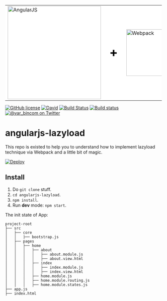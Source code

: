 <table bgcolor="#fff" border="0" width="100%" style="margin: 0; border: 0; width: 100%;">
  <tr valign="middle">
    <td border="0">
      <a href="https://angularjs.org/" target="_blank">
        <img width="300" heigth="200" src="https://angularjs.org/img/AngularJS-large.png" alt="AngularJS">
      </a>
    </td>
    <td border="0" style="font-size: 2.5em; color: #000;">
      <strong>+</strong>
    </td>
    <td border="0">
      <a href="https://github.com/webpack/webpack" target="_blank">
        <img width="150" heigth="200" src="https://webpack.js.org/assets/icon-square-big.svg" alt="Webpack">
      </a>
    </td>
    <td border="0" style="font-size: 2.5em; color: #000;">
      <strong>+</strong>
    </td>
    <td border="0">
      <a href="https://oclazyload.readme.io/" target="_blank">
        <img width="76" heigth="80" src="https://files.readme.io/Jf0ukPc2SmeSSG4wtZK0_ocLazyLoad-logo2.png" alt="ocLazyLoad">
      </a>
    </td>
    <td border="0" style="font-size: 2.5em; color: #000;">
      <strong>=</strong>
    </td>
    <td border="0" style="font-size: 2.5em; color: #000;">
      :heart_eyes:
    </td>
  </tr>
</table>

[![GitHub license](https://img.shields.io/github/license/var-bin/angularjs-lazyload.svg)](https://github.com/var-bin/angularjs-lazyload/blob/master/LICENSE)
[![David](https://img.shields.io/david/var-bin/angularjs-lazyload.svg)](https://github.com/var-bin/angularjs-lazyload)
[![Build Status](https://travis-ci.org/var-bin/angularjs-lazyload.svg?branch=master)](https://travis-ci.org/var-bin/angularjs-lazyload)
[![Build status](https://ci.appveyor.com/api/projects/status/1q7hekkmwurqj9pe?svg=true)](https://ci.appveyor.com/project/var-bin/angularjs-lazyload)
[![@var_bincom on Twitter](https://img.shields.io/twitter/follow/var_bincom.svg?style=social&label=Follow%20%40var_bincom)](https://twitter.com/var_bincom)

# angularjs-lazyload
This repo is existed to help you to understand how to implement lazyload technique via Webpack and a little bit of magic.

[![Deploy](https://www.herokucdn.com/deploy/button.svg)](https://heroku.com/deploy?template=https://github.com/var-bin/angularjs-lazyload)

## Install
1. Do `git clone` stuff.
2. `cd angularjs-lazyload`.
3. `npm install`.
4. Run **dev** mode: `npm start`.

The init state of App:

```
project-root
├── src
│   ├── core
│   │   ├── bootstrap.js
│   ├── pages
│   │   ├── home
│   │   │   ├── about
│   │   │   │   ├── about.module.js
│   │   │   │   ├── about.view.html
│   │   │   ├── index
│   │   │   │   ├── index.module.js
│   │   │   │   ├── index.view.html
│   │   │   ├── home.module.js
│   │   │   ├── home.module.routing.js
│   │   │   ├── home.module.states.js
├── app.js
├── index.html
```
